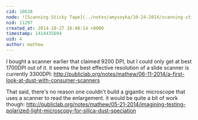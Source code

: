 ```yaml
---
cid: 10638
node: ![Scanning Sticky Tape](../notes/amysoyka/10-24-2014/scanning-sticky-tape)
nid: 11297
created_at: 2014-10-27 18:48:14 +0000
timestamp: 1414435694
uid: 4
author: mathew
---
```


I bought a scanner earlier that claimed 9200 DPI, but I could only get at best 1700DPI out of it. it seems the best effective resolution of a slide scanner is currently 3300DPI:
http://publiclab.org/notes/mathew/06-11-2014/a-first-look-at-dust-with-consumer-scanners

That said, there's no reason one couldn't build a gigantic microscope that uses a scanner to read the enlargement. it would be quite a bit of work though:
http://publiclab.org/notes/mathew/05-21-2014/imagining-testing-polarized-light-microscopy-for-silica-dust-speciation
